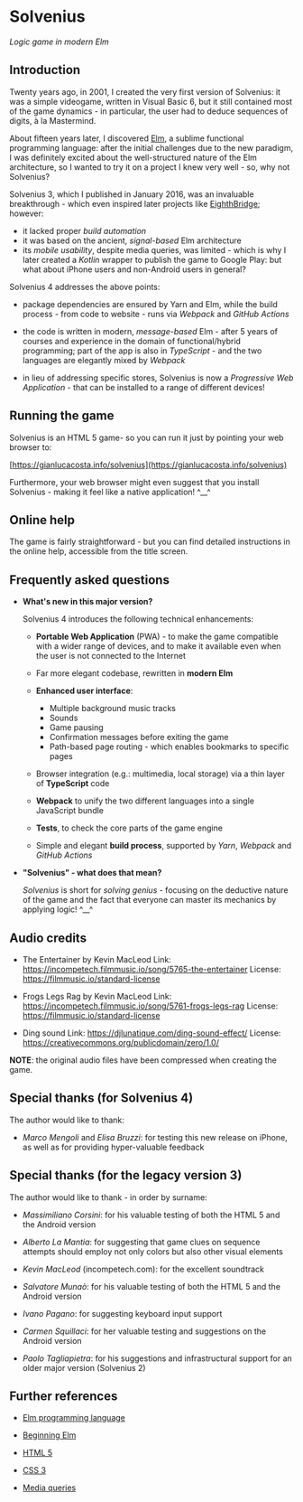 # Solvenius

_Logic game in modern Elm_

## Introduction

Twenty years ago, in 2001, I created the very first version of Solvenius: it was a simple videogame, written in Visual Basic 6, but it still contained most of the game dynamics - in particular, the user had to deduce sequences of digits, à la Mastermind.

About fifteen years later, I discovered [Elm](https://elm-lang.org/), a sublime functional programming language: after the initial challenges due to the new paradigm, I was definitely excited about the well-structured nature of the Elm architecture, so I wanted to try it on a project I knew very well - so, why not Solvenius?

Solvenius 3, which I published in January 2016, was an invaluable breakthrough - which even inspired later projects like [EighthBridge](https://github.com/giancosta86/EighthBridge); however:

- it lacked proper _build automation_
- it was based on the ancient, _signal-based_ Elm architecture
- its _mobile usability_, despite media queries, was limited - which is why I later created a _Kotlin_ wrapper to publish the game to Google Play: but what about iPhone users and non-Android users in general?

Solvenius 4 addresses the above points:

- package dependencies are ensured by Yarn and Elm, while the build process - from code to website - runs via _Webpack_ and _GitHub Actions_

- the code is written in modern, _message-based_ Elm - after 5 years of courses and experience in the domain of functional/hybrid programming; part of the app is also in _TypeScript_ - and the two languages are elegantly mixed by _Webpack_

- in lieu of addressing specific stores, Solvenius is now a _Progressive Web Application_ - that can be installed to a range of different devices!

## Running the game

Solvenius is an HTML 5 game- so you can run it just by pointing your web browser to:

[https://gianlucacosta.info/solvenius](https://gianlucacosta.info/solvenius)

Furthermore, your web browser might even suggest that you install Solvenius - making it feel like a native application! ^\_\_^

## Online help

The game is fairly straightforward - but you can find detailed instructions in the online help, accessible from the title screen.

## Frequently asked questions

- **What's new in this major version?**

  Solvenius 4 introduces the following technical enhancements:

  - **Portable Web Application** (PWA) - to make the game compatible with a wider range of devices, and to make it available even when the user is not connected to the Internet

  - Far more elegant codebase, rewritten in **modern Elm**

  - **Enhanced user interface**:

    - Multiple background music tracks
    - Sounds
    - Game pausing
    - Confirmation messages before exiting the game
    - Path-based page routing - which enables bookmarks to specific pages

  - Browser integration (e.g.: multimedia, local storage) via a thin layer of **TypeScript** code
  - **Webpack** to unify the two different languages into a single JavaScript bundle
  - **Tests**, to check the core parts of the game engine
  - Simple and elegant **build process**, supported by _Yarn_, _Webpack_ and _GitHub Actions_

- **"Solvenius" - what does that mean?**

  _Solvenius_ is short for _solving genius_ - focusing on the deductive nature of the game and the fact that everyone can master its mechanics by applying logic! ^\_\_^

## Audio credits

- The Entertainer by Kevin MacLeod
  Link: https://incompetech.filmmusic.io/song/5765-the-entertainer
  License: https://filmmusic.io/standard-license

- Frogs Legs Rag by Kevin MacLeod
  Link: https://incompetech.filmmusic.io/song/5761-frogs-legs-rag
  License: https://filmmusic.io/standard-license

- Ding sound
  Link: https://djlunatique.com/ding-sound-effect/
  License: https://creativecommons.org/publicdomain/zero/1.0/

**NOTE**: the original audio files have been compressed when creating the game.

## Special thanks (for Solvenius 4)

The author would like to thank:

- _Marco Mengoli_ and _Elisa Bruzzi_: for testing this new release on iPhone, as well as for providing hyper-valuable feedback

## Special thanks (for the legacy version 3)

The author would like to thank - in order by surname:

- _Massimiliano Corsini_: for his valuable testing of both the HTML 5 and the Android version

- _Alberto La Mantia_: for suggesting that game clues on sequence attempts should employ not only colors but also other visual elements

- _Kevin MacLeod_ (incompetech.com): for the excellent soundtrack

- _Salvatore Munaò_: for his valuable testing of both the HTML 5 and the Android version

- _Ivano Pagano_: for suggesting keyboard input support

- _Carmen Squillaci_: for her valuable testing and suggestions on the Android version

- _Paolo Tagliapietra_: for his suggestions and infrastructural support for an older major version (Solvenius 2)

## Further references

- [Elm programming language](https://elm-lang.org/)

- [Beginning Elm](https://elmprogramming.com/)

- [HTML 5](https://www.w3.org/TR/html5/)

- [CSS 3](https://www.css3.info/)

- [Media queries](https://developer.mozilla.org/en-US/docs/Web/CSS/Media_Queries)

